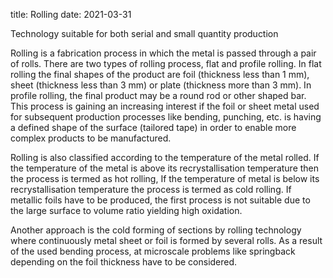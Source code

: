 title: Rolling
date: 2021-03-31

Technology suitable for both serial and small quantity production

Rolling is a fabrication process in which the metal is passed through a pair of rolls. There are two types of rolling process, flat and profile rolling. In flat rolling the final shapes of the product are foil (thickness less than 1 mm), sheet (thickness less than 3 mm) or plate (thickness more than 3 mm). In profile rolling, the final product may be a round rod or other shaped bar. This process is gaining an increasing interest if the foil or sheet metal used for subsequent production processes like bending, punching, etc. is having a defined shape of the surface (tailored tape) in order to enable more complex products to be manufactured. 

Rolling is also classified according to the temperature of the metal rolled. If the temperature of the metal is above its recrystallisation temperature then the process is termed as hot rolling, If the temperature of metal is below its recrystallisation temperature the process is termed as cold rolling. If metallic foils have to be produced, the first process is not suitable due to the large surface to volume ratio yielding high oxidation. 

Another approach is the cold forming of sections by rolling technology where continuously metal sheet or foil is formed by several rolls. As a result of the used bending process, at microscale problems like springback depending on the foil thickness have to be considered.